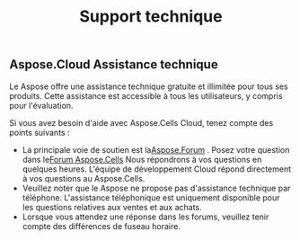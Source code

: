 ﻿---
title: Support technique
second_title: Aspose.Cells Cloud Documen
type: docs
url: /fr/technical-support/
description: Aspose.Cells Cloud prend en charge Excel pour créer, convertir, fusionner, diviser, protéger, effectuer des opérations sur des objets internes, etc.
weight: 80
kwords: Excel, Office Cloud, REST API, Tableur, PDF, CSV, Json, Markdown, Support technique
---
## **Aspose.Cloud Assistance technique**

Le Aspose offre une assistance technique gratuite et illimitée pour tous ses produits. Cette assistance est accessible à tous les utilisateurs, y compris pour l'évaluation.

Si vous avez besoin d'aide avec Aspose.Cells Cloud, tenez compte des points suivants :

-  La principale voie de soutien est la[Aspose.Forum](http://forum.aspose.cloud/) . Posez votre question dans le[Forum Aspose.Cells](https://forum.aspose.cloud/c/cells) Nous répondrons à vos questions en quelques heures. L'équipe de développement Cloud répond directement à vos questions au Aspose.Cells.
- Veuillez noter que le Aspose ne propose pas d'assistance technique par téléphone. L'assistance téléphonique est uniquement disponible pour les questions relatives aux ventes et aux achats.
- Lorsque vous attendez une réponse dans les forums, veuillez tenir compte des différences de fuseau horaire.
